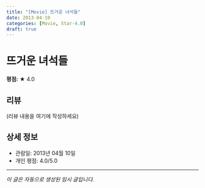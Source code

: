 ```yaml
---
title: "[Movie] 뜨거운 녀석들"
date: 2013-04-10
categories: [Movie, Star-4.0]
draft: true
---
```


# 뜨거운 녀석들

**평점:** ★ 4.0

## 리뷰

(리뷰 내용을 여기에 작성하세요)

## 상세 정보

- 관람일: 2013년 04월 10일
- 개인 평점: 4.0/5.0

---

*이 글은 자동으로 생성된 임시 글입니다.*
